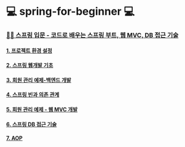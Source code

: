 # 💻 spring-for-beginner 💻

### [👩‍🏫 스프링 입문 - 코드로 배우는 스프링 부트, 웹 MVC, DB 접근 기술 ](https://www.inflearn.com/course/%EC%8A%A4%ED%94%84%EB%A7%81-%EC%9E%85%EB%AC%B8-%EC%8A%A4%ED%94%84%EB%A7%81%EB%B6%80%ED%8A%B8/dashboard)

#### [1. 프로젝트 환경 설정](https://github.com/jioniy/spring-for-beginner/blob/section%231)
#### [2. 스프링 웹개발 기초](https://github.com/jioniy/spring-for-beginner/tree/section%232)
#### [3. 회원 관리 예제-백엔드 개발](https://github.com/jioniy/spring-for-beginner/tree/section%233)
#### [4. 스프링 빈과 의존 관계](https://github.com/jioniy/spring-for-beginner/tree/section%234)
#### [5. 회원 관리 예제 - 웹 MVC 개발](https://github.com/jioniy/spring-for-beginner/tree/section%235)
#### [6. 스프링 DB 접근 기술](https://github.com/jioniy/spring-for-beginner/tree/section%236)
#### [7. AOP](https://github.com/jioniy/spring-for-beginner/tree/section%237)


